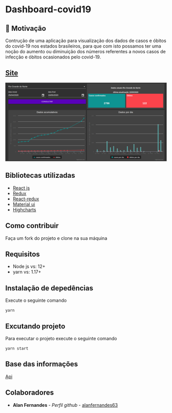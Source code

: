 # Dashboard-covid19

## :thinking: Motivação
Contrução de uma aplicação para visualização dos dados de casos e óbitos do covid-19 nos estados brasileiros, para que com isto possamos ter uma noção do aumento ou diminuição dos números referentes a novos casos de infecção e óbitos ocasionados pelo covid-19.

## [Site](https://nostalgic-beaver-d44652.netlify.app)
<img src="/static/dashboard_covid19.png">

## Bibliotecas utilizadas
- [React js](https://pt-br.reactjs.org/)
- [Redux](https://redux.js.org/)
- [React-redux](https://redux.js.org/basics/usage-with-react)
- [Material ui](https://material-ui.com/pt/)
- [Highcharts](https://www.highcharts.com/)

## Como contribuir
Faça um fork do projeto e clone na sua máquina
## Requisitos
<ul>
  <li>Node js vs: 12+</li>
  <li>yarn vs: 1.17+</li>
</ul>

## Instalação de depedências
Execute o seguinte comando
```
yarn
```
## Excutando projeto
Para executar o projeto execute o seguinte comando
```
yarn start
```
## Base das informações
[Api](https://github.com/alanfernandes63/middleware_covid)

## Colaboradores
* **Alan Fernandes** - *Perfil github* - [alanfernandes63](https://github.com/alanfernandes63)
